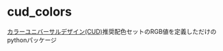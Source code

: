# cud_colors
[カラーユニバーサルデザイン(CUD)](https://ja.wikipedia.org/wiki/%E3%82%AB%E3%83%A9%E3%83%BC%E3%83%A6%E3%83%8B%E3%83%90%E3%83%BC%E3%82%B5%E3%83%AB%E3%83%87%E3%82%B6%E3%82%A4%E3%83%B3)推奨配色セットのRGB値を定義しただけのpythonパッケージ
